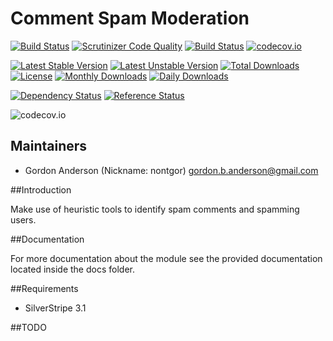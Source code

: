 # Comment Spam Moderation
[![Build Status](https://travis-ci.org/gordonbanderson/comment-spam-moderation.svg?branch=master)](https://travis-ci.org/gordonbanderson/comment-spam-moderation)
[![Scrutinizer Code Quality](https://scrutinizer-ci.com/g/gordonbanderson/comment-spam-moderation/badges/quality-score.png?b=master)](https://scrutinizer-ci.com/g/gordonbanderson/comment-spam-moderation/?branch=master)
[![Build Status](https://scrutinizer-ci.com/g/gordonbanderson/comment-spam-moderation/badges/build.png?b=master)](https://scrutinizer-ci.com/g/gordonbanderson/comment-spam-moderation/build-status/master)
[![codecov.io](https://codecov.io/github/gordonbanderson/comment-spam-moderation/coverage.svg?branch=master)](https://codecov.io/github/gordonbanderson/comment-spam-moderation?branch=master)

[![Latest Stable Version](https://poser.pugx.org/weboftalent/comment-spam-moderation/version)](https://packagist.org/packages/weboftalent/comment-spam-moderation)
[![Latest Unstable Version](https://poser.pugx.org/weboftalent/comment-spam-moderation/v/unstable)](//packagist.org/packages/weboftalent/comment-spam-moderation)
[![Total Downloads](https://poser.pugx.org/weboftalent/comment-spam-moderation/downloads)](https://packagist.org/packages/weboftalent/comment-spam-moderation)
[![License](https://poser.pugx.org/weboftalent/comment-spam-moderation/license)](https://packagist.org/packages/weboftalent/comment-spam-moderation)
[![Monthly Downloads](https://poser.pugx.org/weboftalent/comment-spam-moderation/d/monthly)](https://packagist.org/packages/weboftalent/comment-spam-moderation)
[![Daily Downloads](https://poser.pugx.org/weboftalent/comment-spam-moderation/d/daily)](https://packagist.org/packages/weboftalent/comment-spam-moderation)

[![Dependency Status](https://www.versioneye.com/php/weboftalent:comment-spam-moderation/badge.svg)](https://www.versioneye.com/php/weboftalent:comment-spam-moderation)
[![Reference Status](https://www.versioneye.com/php/weboftalent:comment-spam-moderation/reference_badge.svg?style=flat)](https://www.versioneye.com/php/weboftalent:comment-spam-moderation/references)

![codecov.io](https://codecov.io/github/gordonbanderson/comment-spam-moderation/branch.svg?branch=master)

## Maintainers

* Gordon Anderson (Nickname: nontgor)
	<gordon.b.anderson@gmail.com>

##Introduction

Make use of heuristic tools to identify spam comments and spamming users.
 
##Documentation

For more documentation about the module see the provided documentation located
inside the docs folder.

##Requirements
* SilverStripe 3.1

##TODO
